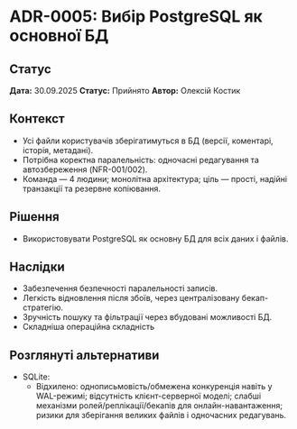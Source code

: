 # ADR-0005: Вибір PostgreSQL як основної БД

## Статус

**Дата:** 30.09.2025
**Статус:** Прийнято
**Автор:** Олексій Костик

## Контекст

- Усі файли користувачів зберігатимуться в БД (версії, коментарі, історія, метадані).
- Потрібна коректна паралельність: одночасні редагування та автозбереження (NFR-001/002).
- Команда — 4 людини; монолітна архітектура; ціль — прості, надійні транзакції та резервне копіювання.

## Рішення

- Використовувати PostgreSQL як основну БД для всіх даних і файлів.

## Наслідки

- Забезпечення безпечності паралельності записів.
- Легкість відновлення після збоїв, через централізовану бекап-стратегію.
- Зручність пошуку та фільтрації через вбудовані можливості БД.
- Cкладніша операційна складність

## Розглянуті альтернативи

- SQLite:
  - Відхилено: однописьмовість/обмежена конкуренція навіть у WAL-режимі; відсутність клієнт-серверної моделі; слабші механізми ролей/реплікації/бекапів для онлайн-навантаження; ризики для зберігання великих файлів і одночасних редагувань.
